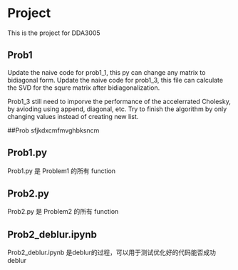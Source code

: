 # Project
This is the project for DDA3005
## Prob1
Update the naive code for prob1_1, this py can change any matrix to bidiagonal form.
Update the naive code for prob1_3, this file can calculate the SVD for the squre matrix after bidiagonalization. 

Prob1_3 still need to imporve the performance of the accelerrated Cholesky, by avioding using append, diagonal, etc. Try to finish the algorithm by only changing values instead of creating new list.

##Prob
sfjkdxcmfmvghbksncm

## Prob1.py
Prob1.py 是 Problem1 的所有 function

## Prob2.py
Prob2.py 是 Problem2 的所有 function

## Prob2_deblur.ipynb
Prob2_deblur.ipynb 是deblur的过程，可以用于测试优化好的代码能否成功deblur
